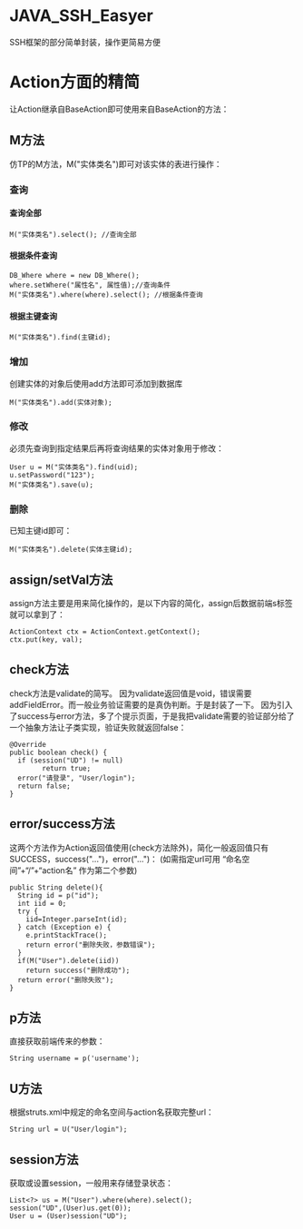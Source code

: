 # JAVA_SSH_Easyer
SSH框架的部分简单封装，操作更简易方便
# Action方面的精简
让Action继承自BaseAction即可使用来自BaseAction的方法：
## M方法
仿TP的M方法，M("实体类名")即可对该实体的表进行操作：
### 查询
#### 查询全部
```
M("实体类名").select(); //查询全部
```
#### 根据条件查询
```
DB_Where where = new DB_Where();
where.setWhere("属性名", 属性值);//查询条件
M("实体类名").where(where).select(); //根据条件查询
```
#### 根据主键查询
```
M("实体类名").find(主键id);
```
### 增加
创建实体的对象后使用add方法即可添加到数据库
```
M("实体类名").add(实体对象);
```
### 修改
必须先查询到指定结果后再将查询结果的实体对象用于修改：
```
User u = M("实体类名").find(uid);
u.setPassword("123");
M("实体类名").save(u);
```
### 删除
已知主键id即可：
```
M("实体类名").delete(实体主键id);
```
## assign/setVal方法
assign方法主要是用来简化操作的，是以下内容的简化，assign后数据前端s标签就可以拿到了：
```
ActionContext ctx = ActionContext.getContext();
ctx.put(key, val);
```
## check方法
check方法是validate的简写。
因为validate返回值是void，错误需要addFieldError。而一般业务验证需要的是真伪判断。于是封装了一下。
因为引入了success与error方法，多了个提示页面，于是我把validate需要的验证部分给了一个抽象方法让子类实现，验证失败就返回false：
```
@Override
public boolean check() {
  if (session("UD") != null)
		return true;
  error("请登录", "User/login");
  return false;
}
```
## error/success方法
这两个方法作为Action返回值使用(check方法除外)，简化一般返回值只有SUCCESS，success("...")，error("...")：
(如需指定url可用 “命名空间”+“/”+“action名” 作为第二个参数)
```
public String delete(){
  String id = p("id");
  int iid = 0;
  try {
    iid=Integer.parseInt(id);
  } catch (Exception e) {
    e.printStackTrace();
    return error("删除失败，参数错误");
  }
  if(M("User").delete(iid))
    return success("删除成功");
  return error("删除失败");
}
```
## p方法
直接获取前端传来的参数：
```
String username = p('username');
```
## U方法
根据struts.xml中规定的命名空间与action名获取完整url：
```
String url = U("User/login");
```
## session方法
获取或设置session，一般用来存储登录状态：
```
List<?> us = M("User").where(where).select();
session("UD",(User)us.get(0));
User u = (User)session("UD");
```
